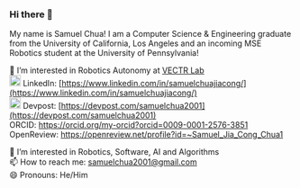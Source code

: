 ### Hi there 👋

My name is Samuel Chua! I am a Computer Science & Engineering graduate from the University of California, Los Angeles and an incoming MSE Robotics student at the University of Pennsylvania! 

🔭 I’m interested in Robotics Autonomy at [VECTR Lab](https://github.com/vectr-ucla/direct_lidar_inertial_odometry) \
<img src="https://upload.wikimedia.org/wikipedia/commons/c/ca/LinkedIn_logo_initials.png" width=20px /> LinkedIn: [https://www.linkedin.com/in/samuelchuajiacong/](https://www.linkedin.com/in/samuelchuajiacong/) \
<img src="https://pbs.twimg.com/profile_images/625987202909085696/KKYbLP8y_400x400.jpg" width=20px /> Devpost: [https://devpost.com/samuelchua2001](https://devpost.com/samuelchua2001) \
ORCID: https://orcid.org/my-orcid?orcid=0009-0001-2576-3851 \
OpenReview: https://openreview.net/profile?id=~Samuel_Jia_Cong_Chua1

🌱 I’m interested in Robotics, Software, AI and Algorithms \
📫 How to reach me: samuelchua2001@gmail.com \
😄 Pronouns: He/Him


